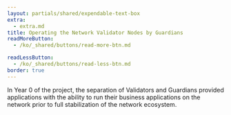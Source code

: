 ```yaml
---
layout: partials/shared/expendable-text-box
extra:
  - extra.md
title: Operating the Network Validator Nodes by Guardians
readMoreButton:
  - /ko/_shared/buttons/read-more-btn.md

readLessButton:
  - /ko/_shared/buttons/read-less-btn.md
border: true
---
```


In Year 0 of the project, the separation of Validators and Guardians provided applications with the ability to run their business applications on the network prior to full stabilization of the network ecosystem.
